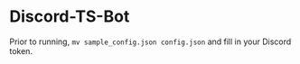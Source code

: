 # Discord-TS-Bot

Prior to running, `mv sample_config.json config.json` and fill in your Discord token.
